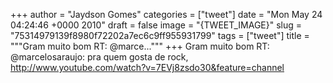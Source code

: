 
+++
author = "Jaydson Gomes"
categories = ["tweet"]
date = "Mon May 24 04:24:46 +0000 2010"
draft = false
image = "{TWEET_IMAGE}"
slug = "75314979139f8980f72202a7ec6c9ff955931799"
tags = ["tweet"]
title = """Gram muito bom RT: @marce..."""
+++
Gram muito bom RT: @marcelosaraujo: pra quem gosta de rock, http://www.youtube.com/watch?v=7EVj8zsdo30&feature=channel
